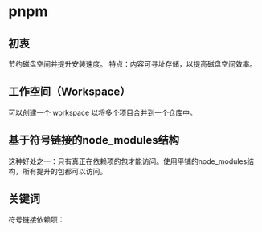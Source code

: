 # pnpm

## 初衷
节约磁盘空间并提升安装速度。
特点：内容可寻址存储，以提高磁盘空间效率。


## 工作空间（Workspace）
可以创建一个 workspace 以将多个项目合并到一个仓库中。

## 基于符号链接的node_modules结构
这种好处之一：只有真正在依赖项的包才能访问。使用平铺的node_modules结构，所有提升的包都可以访问。

## 关键词
符号链接依赖项：
